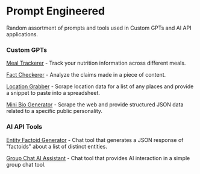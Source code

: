 # Prompt Engineered

Random assortment of prompts and tools used in Custom GPTs and AI API applications.

### Custom GPTs

[Meal Trackerer](./meal_trackerer) - Track your nutrition information across different meals.

[Fact Checkerer](./fact_checkerer) - Analyze the claims made in a piece of content.

[Location Grabber](./location_grabber) - Scrape location data for a list of any places and provide a snippet to paste into a spreadsheet.

[Mini Bio Generator](./mini_bio_generator) - Scrape the web and provide structured JSON data related to a specific public personality.

### AI API Tools

[Entity Factoid Generator](./entity_factoid_generator/) - Chat tool that generates a JSON response of "factoids" about a list of distinct entities.

[Group Chat AI Assistant](./groupchat_ai_assistant) - Chat tool that provides AI interaction in a simple group chat tool.
